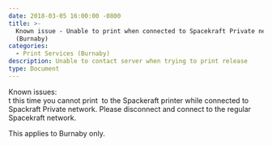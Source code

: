 ```yaml
---
date: 2018-03-05 16:00:00 -0800
title: >-
  Known issue - Unable to print when connected to Spacekraft Private network
  (Burnaby)
categories:
  - Print Services (Burnaby)
description: Unable to contact server when trying to print release
type: Document
---
```


<u><em><strong></strong></em></u>

Known issues:<br>t this time you cannot print  to the Spackeraft printer while connected to Spackraft Private network. Please disconnect and connect to the regular Spacekraft network.

This applies to Burnaby only.